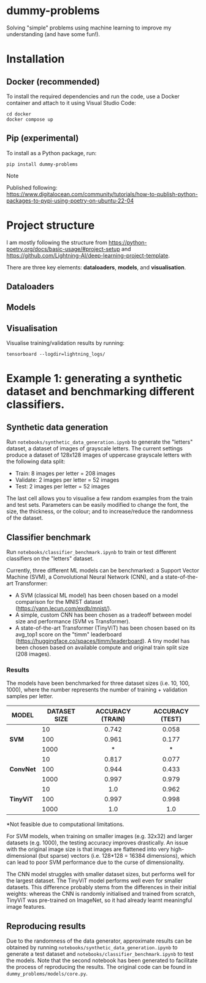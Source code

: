 # dummy-problems
Solving "simple" problems using machine learning to improve my understanding (and have some fun!).

# Installation
## Docker (recommended)
To install the required dependencies and run the code, use a Docker container and attach to it using Visual Studio Code:
```
cd docker
docker compose up
```

## Pip (experimental)
To install as a Python package, run:
```
pip install dummy-problems
```

> [!NOTE]  
> Published following: https://www.digitalocean.com/community/tutorials/how-to-publish-python-packages-to-pypi-using-poetry-on-ubuntu-22-04

# Project structure
I am mostly following the structure from https://python-poetry.org/docs/basic-usage/#project-setup and https://github.com/Lightning-AI/deep-learning-project-template.

There are three key elements: **dataloaders**, **models**, and **visualisation**.

## Dataloaders


## Models


## Visualisation
Visualise training/validation results by running:
```
tensorboard --logdir=lightning_logs/
```

# Example 1: generating a synthetic dataset and benchmarking different classifiers.
## Synthetic data generation
Run `notebooks/synthetic_data_generation.ipynb` to generate the "letters" dataset, a dataset of images of grayscale letters. The current settings produce a dataset of 128x128 images of uppercase grayscale letters with the following data split:
- Train: 8 images per letter = 208 images
- Validate: 2 images per letter = 52 images
- Test: 2 images per letter = 52 images

The last cell allows you to visualise a few random examples from the train and test sets. Parameters can be easily modified to change the font, the size, the thickness, or the colour; and to increase/reduce the randomness of the dataset. 

## Classifier benchmark
Run `notebooks/classifier_benchmark.ipynb` to train or test different classifiers on the "letters" dataset.

Currently, three different ML models can be benchmarked: a Support Vector Machine (SVM), a Convolutional Neural Network (CNN), and a state-of-the-art Transformer:
- A SVM (classical ML model) has been chosen based on a model comparison for the MNIST dataset (https://yann.lecun.com/exdb/mnist/).
- A simple, custom CNN has been chosen as a tradeoff between model size and performance (SVM vs Transformer).
- A state-of-the-art Transformer (TinyViT) has been chosen based on its avg_top1 score on the "timm" leaderboard (https://huggingface.co/spaces/timm/leaderboard). A tiny model has been chosen based on available compute and original train split size (208 images).

### Results
The models have been benchmarked for three dataset sizes (i.e. 10, 100, 1000), where the number represents the number of training + validation samples per letter.


| MODEL       	| DATASET SIZE 	| ACCURACY (TRAIN) 	| ACCURACY (TEST) 	|
|-------------	|--------------	|:-:           	    | :-:           	|
|             	| 10           	|       0.742      	|      0.058      	|
| **SVM**	    | 100          	|       0.961   	|      0.177      	|
|             	| 1000         	|         *      	|        *      	|
|             	| 10           	|       0.817      	|      0.077      	|
| **ConvNet** 	| 100          	|       0.944      	|      0.433      	|
|             	| 1000         	|       0.997      	|      0.979      	|
|             	| 10           	|        1.0     	|      0.962      	|
| **TinyViT** 	| 100          	|       0.997    	|      0.998    	|
|             	| 1000         	|        1.0      	|       1.0      	|
*Not feasible due to computational limitations.

For SVM models, when training on smaller images (e.g. 32x32) and larger datasets (e.g. 1000), the testing accuracy improves drastically. An issue with the original image size is that images are flattened into very high-dimensional (but sparse) vectors (i.e. 128*128 = 16384 dimensions), which can lead to poor SVM performance due to the curse of dimensionality.

The CNN model struggles with smaller dataset sizes, but performs well for the largest dataset. The TinyViT model performs well even for smaller datasets. This difference probably stems from the differences in their initial weights: whereas the CNN is randomly initialised and trained from scratch, TinyViT was pre-trained on ImageNet, so it had already learnt meaningful image features. 

## Reproducing results
Due to the randomness of the data generator, approximate results can be obtained by running `notebooks/synthetic_data_generation.ipynb` to generate a test dataset and `notebooks/classifier_benchmark.ipynb` to test the models. Note that the second notebook has been generated to facilitate the process of reproducing the results. The original code can be found in `dummy_problems/models/core.py`.
